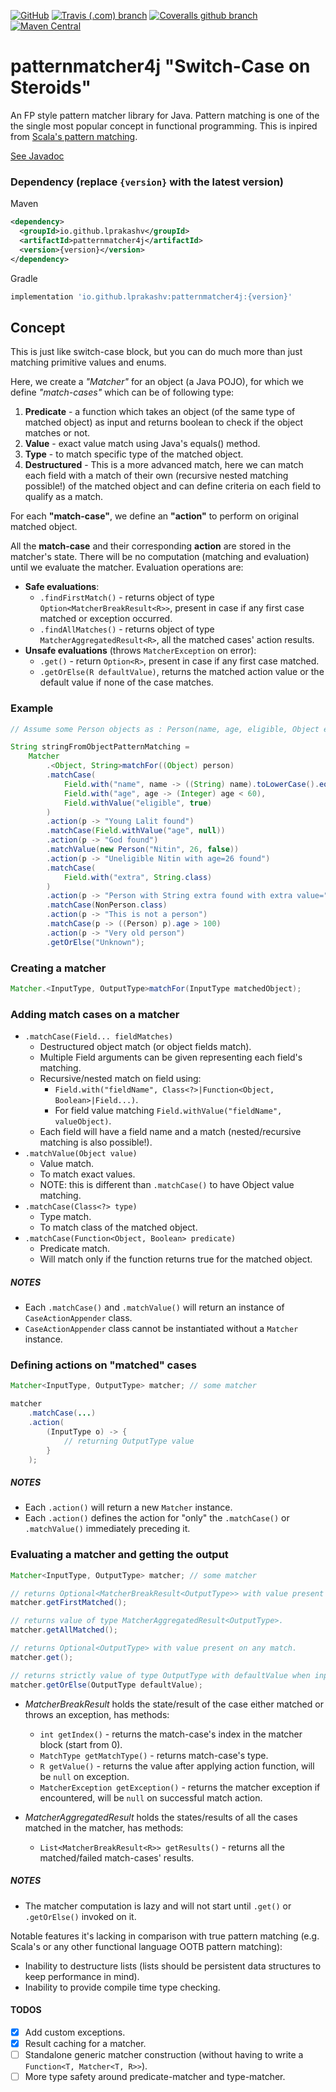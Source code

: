 [![GitHub](https://img.shields.io/github/license/lprakashv/patternmatcher4j?style=flat-square)](LICENSE)
[![Travis (.com) branch](https://img.shields.io/travis/com/lprakashv/patternmatcher4j/master?style=flat-square)](https://travis-ci.com/lprakashv/patternmatcher4j)
[![Coveralls github branch](https://img.shields.io/coveralls/github/lprakashv/patternmatcher4j/master?style=flat-square)](https://coveralls.io/github/lprakashv/patternmatcher4j?branch=master)
[![Maven Central](https://img.shields.io/maven-central/v/io.github.lprakashv/patternmatcher4j?style=flat-square)](https://search.maven.org/search?q=g:%22io.github.lprakashv%22%20AND%20a:%22patternmatcher4j%22)

# patternmatcher4j "Switch-Case on Steroids"
An FP style pattern matcher library for Java. Pattern matching is one of the the single most popular concept in functional programming. This is inpired from [Scala's pattern matching](https://docs.scala-lang.org/tour/pattern-matching.html).

[See Javadoc](docs/javadoc/index.html)

### Dependency (replace `{version}` with the latest version)

Maven
```xml
<dependency>
  <groupId>io.github.lprakashv</groupId>
  <artifactId>patternmatcher4j</artifactId>
  <version>{version}</version>
</dependency>
```

Gradle
```groovy
implementation 'io.github.lprakashv:patternmatcher4j:{version}'
```

## Concept
This is just like switch-case block, but you can do much more than just matching primitive values and enums. 

Here, we create a *"Matcher"* for an object (a Java POJO), for which we define *"match-cases"* which can be of following type:
1. **Predicate** - a function which takes an object (of the same type of matched object) as input and returns boolean to check if the object matches or not.
2. **Value** - exact value match using Java's equals() method.
3. **Type** - to match specific type of the matched object.
4. **Destructured** - This is a more advanced match, here we can match each field with a match of their own (recursive nested matching possible!) of the matched object and can define criteria on each field to qualify as a match.

For each **"match-case"**, we define an **"action"** to perform on original matched object.

All the **match-case** and their corresponding **action** are stored in the matcher's state. There will be no computation (matching and evaluation) until we evaluate the matcher. 
Evaluation operations are: 
* **Safe evaluations**:
    * `.findFirstMatch()` - returns object of type `Option<MatcherBreakResult<R>>`, present in case if any first case matched or exception occurred.
    * `.findAllMatches()` - returns object of type `MatcherAggregatedResult<R>`, all the matched cases' action results.
* **Unsafe evaluations** (throws `MatcherException` on error):
    * `.get()` - return `Option<R>`, present in case if any first case matched.
    * `.getOrElse(R defaultValue)`, returns the matched action value or the default value if none of the case matches.

### Example
```java
// Assume some Person objects as : Person(name, age, eligible, Object extra)

String stringFromObjectPatternMatching = 
    Matcher
        .<Object, String>matchFor((Object) person)
        .matchCase(
            Field.with("name", name -> ((String) name).toLowerCase().equals("lalit")),
            Field.with("age", age -> (Integer) age < 60),
            Field.withValue("eligible", true)
        )
        .action(p -> "Young Lalit found")
        .matchCase(Field.withValue("age", null))
        .action(p -> "God found")
        .matchValue(new Person("Nitin", 26, false))
        .action(p -> "Uneligible Nitin with age=26 found")
        .matchCase(
            Field.with("extra", String.class)
        )
        .action(p -> "Person with String extra found with extra value=" + ((Person) p).extra)
        .matchCase(NonPerson.class)
        .action(p -> "This is not a person")
        .matchCase(p -> ((Person) p).age > 100)
        .action(p -> "Very old person")
        .getOrElse("Unknown");
```

### Creating a matcher
```java
Matcher.<InputType, OutputType>matchFor(InputType matchedObject);
```

### Adding match cases on a matcher
* `.matchCase(Field... fieldMatches)` 
    * Destructured object match (or object fields match).
    * Multiple Field arguments can be given representing each field's matching.
    * Recursive/nested match on field using:
        * `Field.with("fieldName", Class<?>|Function<Object, Boolean>|Field...)`.
        * For field value matching `Field.withValue("fieldName", valueObject)`. 
    * Each field will have a field name and a match (nested/recursive matching is also possible!).
* `.matchValue(Object value)`
    * Value match.
    * To match exact values.
    * NOTE: this is different than `.matchCase()` to have Object value matching. 
* `.matchCase(Class<?> type)`
    * Type match.
    * To match class of the matched object.
* `.matchCase(Function<Object, Boolean> predicate)`
    * Predicate match.
    * Will match only if the function returns true for the matched object.

##### NOTES
* Each `.matchCase()` and `.matchValue()` will return an instance of `CaseActionAppender` class.
* `CaseActionAppender` class cannot be instantiated without a `Matcher` instance.

### Defining actions on "matched" cases 
```java
Matcher<InputType, OutputType> matcher; // some matcher

matcher
    .matchCase(...)
    .action(
        (InputType o) -> {
            // returning OutputType value
        }
    );
```

##### NOTES
* Each `.action()` will return a new `Matcher` instance.
* Each `.action()` defines the action for "only" the `.matchCase()` or `.matchValue()` immediately preceding it.

### Evaluating a matcher and getting the output
```java
Matcher<InputType, OutputType> matcher; // some matcher

// returns Optional<MatcherBreakResult<OutputType>> with value present on either any first match or exception occurred.
matcher.getFirstMatched();

// returns value of type MatcherAggregatedResult<OutputType>.
matcher.getAllMatched();

// returns Optional<OutputType> with value present on any match.
matcher.get();

// returns strictly value of type OutputType with defaultValue when input object does not match any case.
matcher.getOrElse(OutputType defaultValue); 
```

* *MatcherBreakResult<R>* holds the state/result of the case either matched or throws an exception, has methods:
    * `int getIndex()` - returns the match-case's index in the matcher block (start from 0).
    * `MatchType getMatchType()` - returns match-case's type.
    * `R getValue()` - returns the value after applying action function, will be `null` on exception.
    * `MatcherException getException()` - returns the matcher exception if encountered, will be `null` on successful match action.

* *MatcherAggregatedResult<R>* holds the states/results of all the cases matched in the matcher, has methods:
    * `List<MatcherBreakResult<R>> getResults()` - returns all the matched/failed match-cases' results.

##### NOTES
* The matcher computation is lazy and will not start until `.get()` or `.getOrElse()` invoked on it.

Notable features it's lacking in comparison with true pattern matching (e.g. Scala's or any other functional language OOTB pattern matching):
* Inability to destructure lists (lists should be persistent data structures to keep performance in mind).
* Inability to provide compile time type checking.

#### TODOS
- [x] Add custom exceptions.
- [x] Result caching for a matcher.
- [ ] Standalone generic matcher construction (without having to write a `Function<T, Matcher<T, R>>`).
- [ ] More type safety around predicate-matcher and type-matcher.
